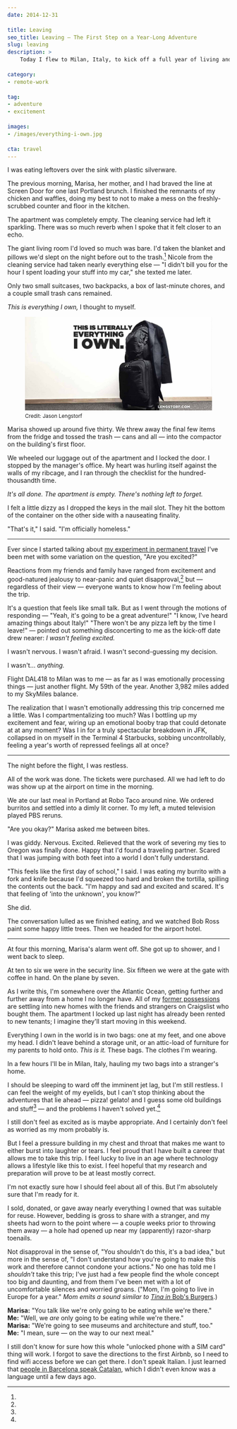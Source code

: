```yaml
---
date: 2014-12-31

title: Leaving
seo_title: Leaving — The First Step on a Year-Long Adventure
slug: leaving
description: >
    Today I flew to Milan, Italy, to kick off a full year of living and working remotely. So how did I feel? I didn’t feel much of anything. Which worried me.

category:
- remote-work

tag:
- adventure
- excitement

images:
- /images/everything-i-own.jpg

cta: travel
---
```


I was eating leftovers over the sink with plastic silverware.

The previous morning, Marisa, her mother, and I had braved the line at Screen
Door for one last Portland brunch. I finished the remnants of my chicken and
waffles, doing my best to not to make a mess on the freshly-scrubbed counter and
floor in the kitchen.

The apartment was completely empty. The cleaning service had left it sparkling.
There was so much reverb when I spoke that it felt closer to an echo.

The giant living room I'd loved so much was bare. I'd taken the blanket and
pillows we'd slept on the night before out to the trash.[^donations] Nicole from
the cleaning service had taken nearly everything else — "I didn't bill you for
the hour I spent loading your stuff into my car," she texted me later.

Only two small suitcases, two backpacks, a box of last-minute chores, and a
couple small trash cans remained.

_This is everything I own,_ I thought to myself.

<figure class="figure figure--center">
  <img src="./images/everything-i-own.jpg" alt="Everything I own in two carry-on bags." />
  <figcaption class="figure__caption">
    <small class="figure__attribution">
      Credit: 
      <span class="figure__attribution-link">
        Jason Lengstorf
      </span>
    </small>
  </figcaption>
</figure>

Marisa showed up around five thirty. We threw away the final few items from the
fridge and tossed the trash — cans and all — into the compactor on the
building's first floor.

We wheeled our luggage out of the apartment and I locked the door. I stopped by
the manager's office. My heart was hurling itself against the walls of my
ribcage, and I ran through the checklist for the hundred-thousandth time.

_It's all done. The apartment is empty. There's nothing left to forget._

I felt a little dizzy as I dropped the keys in the mail slot. They hit the
bottom of the container on the other side with a nauseating finality.

"That's it," I said. "I'm officially homeless."

---

Ever since I started talking about [my experiment in permanent travel][1] I've
been met with some variation on the question, "Are you excited?"

Reactions from my friends and family have ranged from excitement and
good-natured jealousy to near-panic and quiet disapproval,[^disapproval] but —
regardless of their view — everyone wants to know how I'm feeling about the
trip.

It's a question that feels like small talk. But as I went through the motions of
responding — "Yeah, it's going to be a great adventure!" "I know, I've heard
amazing things about Italy!" "There won't be any pizza left by the time I
leave!" — pointed out something disconcerting to me as the kick-off date drew
nearer: _I wasn't feeling excited._

I wasn't nervous. I wasn't afraid. I wasn't second-guessing my decision.

I wasn't... _anything._

Flight DAL418 to Milan was to me — as far as I was emotionally processing things
— just another flight. My 59th of the year. Another 3,982 miles added to my
SkyMiles balance.

The realization that I wasn't emotionally addressing this trip concerned me a
little. Was I compartmentalizing too much? Was I bottling up my excitement and
fear, wiring up an emotional booby trap that could detonate at at any moment?
Was I in for a truly spectacular breakdown in JFK, collapsed in on myself in the
Terminal 4 Starbucks, sobbing uncontrollably, feeling a year's worth of
repressed feelings all at once?

---

The night before the flight, I was restless.

All of the work was done. The tickets were purchased. All we had left to do was
show up at the airport on time in the morning.

We ate our last meal in Portland at Robo Taco around nine. We ordered burritos
and settled into a dimly lit corner. To my left, a muted television played PBS
reruns.

"Are you okay?" Marisa asked me between bites.

I was giddy. Nervous. Excited. Relieved that the work of severing my ties to
Oregon was finally done. Happy that I'd found a traveling partner. Scared that I
was jumping with both feet into a world I don't fully understand.

"This feels like the first day of school," I said. I was eating my burrito with
a fork and knife because I'd squeezed too hard and broken the tortilla, spilling
the contents out the back. "I'm happy and sad and excited and scared. It's that
feeling of 'into the unknown', you know?"

She did.

The conversation lulled as we finished eating, and we watched Bob Ross paint
some happy little trees. Then we headed for the airport hotel.

---

At four this morning, Marisa's alarm went off. She got up to shower, and I went
back to sleep.

At ten to six we were in the security line. Six fifteen we were at the gate with
coffee in hand. On the plane by seven.

As I write this, I'm somewhere over the Atlantic Ocean, getting further and
further away from a home I no longer have. All of my [former possessions](/do-more-with-less) are settling into new homes with the friends and
strangers on Craigslist who bought them. The apartment I locked up last night
has already been rented to new tenants; I imagine they'll start moving in this
weekend.

Everything I own in the world is in two bags: one at my feet, and one above my
head. I didn't leave behind a storage unit, or an attic-load of furniture for my
parents to hold onto. _This is it._ These bags. The clothes I'm wearing.

In a few hours I'll be in Milan, Italy, hauling my two bags into a stranger's
home.

I should be sleeping to ward off the imminent jet lag, but I'm still restless. I
can feel the weight of my eyelids, but I can't stop thinking about the
adventures that lie ahead — pizza! gelato! and I guess some old buildings and
stuff[^food] — and the problems I haven't solved yet.[^problems]

I still don't feel as excited as is maybe appropriate. And I certainly don't
feel as worried as my mom probably is.

But I feel a pressure building in my chest and throat that makes me want to
either burst into laughter or tears. I feel proud that I have built a career
that allows me to take this trip. I feel lucky to live in an age where
technology allows a lifestyle like this to exist. I feel hopeful that my
research and preparation will prove to be at least mostly correct.

I'm not exactly sure how I should feel about all of this. But I'm absolutely
sure that I'm ready for it.

[^donations]:
  I sold, donated, or gave away nearly everything I owned that was suitable for reuse. However, bedding is gross to share with a stranger, and my sheets had worn to the point where — a couple weeks prior to throwing them away — a hole had opened up near my (apparently) razor-sharp toenails.

[^disapproval]:
  Not disapproval in the sense of, "You shouldn't do this, it's a bad idea," but more in the sense of, "I don't understand how you're going to make this work and therefore cannot condone your actions." No one has told me I _shouldn't_ take this trip; I've just had a few people find the whole concept too big and daunting, and from them I've been met with a lot of uncomfortable silences and worried groans. ("Mom, I'm going to live in Europe for a year." _Mom emits a sound similar to_ [_Tina in_ Bob's Burgers][2].)

[^food]:
  **Marisa:** "You talk like we're only going to be eating while we're there."  
  **Me:** "Well, we _are_ only going to be eating while we're there."  
  **Marisa:** "We're going to see museums and architecture and stuff, too."  
  **Me:** "I mean, sure — on the way to our next meal."

[^problems]:
  I still don't know for sure how this whole "unlocked phone with a SIM card" thing will work. I forgot to save the directions to the first Airbnb, so I need to find wifi access before we can get there. I don't speak Italian. I just learned that [people in Barcelona speak Catalan][3], which I didn't even know was a language until a few days ago.

[1]: http://lengstorf.com/remote-work-travel/
[2]: http://youtu.be/F_XaIuw6K6Q?t=9s
[3]: http://barcelona.de/en/barcelona-languages.html
